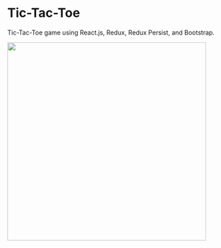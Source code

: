 # Tic-Tac-Toe

Tic-Tac-Toe game using React.js, Redux, Redux Persist, and Bootstrap.

<img src="https://github.com/ashoaa/Tic-Tac-Toe/assets/105010382/d0a7346c-36c2-4f87-b005-0bf919f2926c" height=450>
